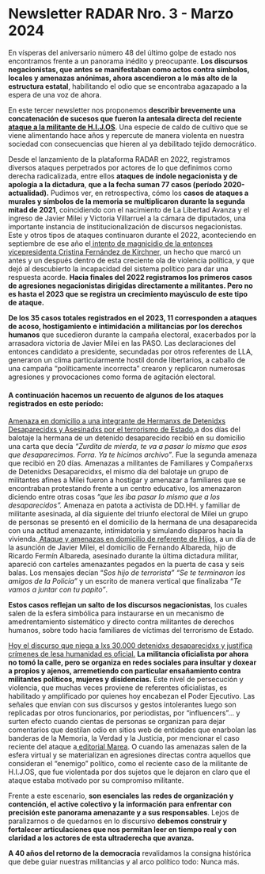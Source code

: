 # Newsletter RADAR Nro. 3 - Marzo 2024


En vísperas del aniversario número 48 del último golpe de estado nos encontramos frente a un panorama inédito y preocupante. **Los discursos negacionistas, que antes se manifestaban como actos contra símbolos, locales y amenazas anónimas, ahora ascendieron a lo más alto de la estructura estatal**, habilitando el odio que se encontraba agazapado a la espera de una voz de ahora.

En este tercer newsletter nos proponemos **describir brevemente una concatenación de sucesos que fueron la antesala directa del reciente[ ataque a la militante de H.I.J.OS](https://www.pagina12.com.ar/723116-el-testimonio-de-la-militante-atacada-un-gobierno-elegido-po)**. Una especie de caldo de cultivo que se viene alimentando hace años y repercute de manera violenta en nuestra sociedad con consecuencias que hieren al ya debilitado tejido democrático.

Desde el lanzamiento de la plataforma RADAR en 2022, registramos diversos ataques perpetrados por actores de lo que definimos como derecha radicalizada, entre ellos **ataques de índole negacionista y de apología a la dictadura**, **que a la fecha suman 77 casos (período 2020-actualidad).** Pudimos ver, en retrospectiva, cómo los **casos de ataques a murales y símbolos de la memoria se multiplicaron durante la segunda mitad de 2021**, coincidiendo con el nacimiento de La Libertad Avanza y el ingreso de Javier Milei y Victoria Villarruel a la cámara de diputados, una importante instancia de institucionalización de discursos negacionistas. Este y otros tipos de ataques continuaron durante el 2022, aconteciendo en septiembre de ese año el[ intento de magnicidio de la entonces vicepresidenta Cristina Fernández de Kirchner](https://informes.revistacrisis.com.ar/la-violencia-avanza-1s/), un hecho que marcó un antes y un después dentro de esta creciente ola de violencia política, y que dejó al descubierto la incapacidad del sistema político para dar una respuesta acorde. **Hacia finales del 2022 registramos los primeros casos de agresiones negacionistas dirigidas directamente a militantes. Pero no es hasta el 2023 que se registra un crecimiento mayúsculo de este tipo de ataque.**

**De los 35 casos totales registrados en el 2023, 11 corresponden a ataques de acoso, hostigamiento e intimidación a militancias por los derechos humanos** que sucedieron durante la campaña electoral, exacerbados por la arrasadora victoria de Javier Milei en las PASO. Las declaraciones del entonces candidato a presidente, secundadas por otros referentes de LLA, generaron un clima particularmente hostil donde libertarios, a caballo de una campaña “políticamente incorrecta” crearon y replicaron numerosas agresiones y provocaciones como forma de agitación electoral.


#### A continuación hacemos un recuento de algunos de los ataques registrados en este período:


[Amenaza en domicilio a una integrante de Hermanxs de Detenidxs Desaparecidxs y Asesinadxs por el terrorismo de Estado,](https://www.politicargentina.com/notas/202311/54761-amenazaron-a-una-militante-de-ddhh-te-va-a-pasar-lo-mismo-que-esos-que-desaparecimos.html)a dos días del balotaje la hermana de un detenido desaparecido recibió en su domicilio una carta que decía *“Zurdita de mierda, te va a pasar lo mismo que esos que desaparecimos. Forra. Ya te hicimos archivo”*. Fue la segunda amenaza que recibió en 20 días. Amenazas a militantes de Familiares y Compañerxs de Detenidxs Desaparecidxs, el mismo día del balotaje un grupo de militantes afines a Milei fueron a hostigar y amenazar a familiares que se encontraban protestando frente a un centro educativo, los amenazaron diciendo entre otras cosas *“que les iba pasar lo mismo que a los desaparecidos”.* Amenaza en patota a activista de DD.HH. y familiar de militante asesinada, al día siguiente del triunfo electoral de Milei un grupo de personas se presentó en el domicilio de la hermana de una desaparecida con una actitud amenazante, intimidatoria y simulando disparos hacia la vivienda.[ Ataque y amenazas en domicilio de referente de Hijos](https://www.lavoz.com.ar/politica/energico-repudio-por-las-amenazas-a-un-integrante-de-hijos-cordoba/), a un día de la asunción de Javier Milei, el domicilio de Fernando Albareda, hijo de Ricardo Fermín Albareda, asesinado durante la última dictadura militar, apareció con carteles amenazantes pegados en la puerta de casa y seis balas. Los mensajes decían “*Sos hijo de terrorista” “Se te terminaron los amigos de la Policía”* y un escrito de manera vertical que finalizaba *“Te vamos a juntar con tu papito”*.

**Estos casos reflejan un salto de los discursos negacionistas**, los cuales salen de la esfera simbólica para instaurarse en un mecanismo de amedrentamiento sistemático y directo contra militantes de derechos humanos, sobre todo hacia familiares de víctimas del terrorismo de Estado.

[Hoy el discurso que niega a lxs 30.000 detenidxs desaparecidxs y justifica crímenes de lesa humanidad es oficial.](https://informes.revistacrisis.com.ar/los-dinosaurios-no-van-a-desaparecer/) **La militancia oficialista por ahora no tomó la calle, pero se organiza en redes sociales para insultar y doxear a  propios y ajenos, arremetiendo con particular ensañamiento contra militantes políticos, mujeres y disidencias.** Este nivel de persecución y violencia, que muchas veces proviene de referentes oficialistas, es habilitado y amplificado por quienes hoy encabezan el Poder Ejecutivo. Las señales que envían con sus discursos y gestos intolerantes luego son replicadas por otros funcionarios, por periodistas, por “influencers”... y surten efecto cuando cientas de personas se organizan para dejar comentarios que destilan odio en sitios web de entidades que enarbolan las banderas de la Memoria, la Verdad y la Justicia, por mencionar el caso reciente del ataque a[ editorial Marea](https://www.pagina12.com.ar/722285-un-atentado-digital-contra-una-editorial-especializada-en-de). O cuando las amenazas salen de la esfera virtual y se materializan en agresiones directas contra aquellos que consideran el “enemigo” político, como el reciente caso de la militante de H.I.J.OS, que fue violentada por dos sujetos que le dejaron en claro que el ataque estaba motivado por su compromiso militante.

Frente a este escenario, **son esenciales** **las** **redes de organización y contención, el active colectivo y la información** **para enfrentar con precisión este panorama amenazante y a sus responsables**. Lejos de paralizarnos o de quedarnos en lo discursivo **debemos construir y fortalecer articulaciones que nos permitan leer en tiempo real y con claridad a los actores de esta ultraderecha que avanza.**

**A 40 años del retorno de la democracia** revalidamos la consigna histórica que debe guiar nuestras militancias y al arco político todo: Nunca más.

